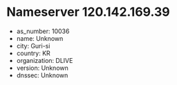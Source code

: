 # Nameserver 120.142.169.39

* as_number: 10036
* name: Unknown
* city: Guri-si
* country: KR
* organization: DLIVE
* version: Unknown
* dnssec: Unknown
